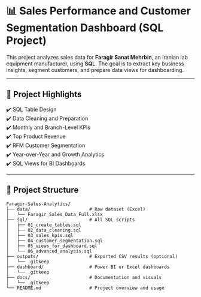 # 📊 Sales Performance and Customer Segmentation Dashboard (SQL Project)

This project analyzes sales data for **Faragir Sanat Mehrbin**, an Iranian lab equipment manufacturer, using **SQL**. The goal is to extract key business insights, segment customers, and prepare data views for dashboarding.

---

## 🚀 Project Highlights

✔️ SQL Table Design  
✔️ Data Cleaning and Preparation  
✔️ Monthly and Branch-Level KPIs  
✔️ Top Product Revenue  
✔️ RFM Customer Segmentation  
✔️ Year-over-Year and Growth Analytics  
✔️ SQL Views for BI Dashboards

---

## 📁 Project Structure

```
Faragir-Sales-Analytics/
├── data/                      # Raw dataset (Excel)
│   └── Faragir_Sales_Data_Full.xlsx
├── sql/                       # All SQL scripts
│   ├── 01_create_tables.sql
│   ├── 02_data_cleaning.sql
│   ├── 03_sales_kpis.sql
│   ├── 04_customer_segmentation.sql
│   ├── 05_views_for_dashboard.sql
│   └── 06_advanced_analysis.sql
├── outputs/                   # Exported CSV results (optional)
│   └── .gitkeep
├── dashboard/                 # Power BI or Excel dashboards
│   └── .gitkeep
├── docs/                      # Documentation and visuals
│   └── .gitkeep
└── README.md                  # Project overview and usage
```
